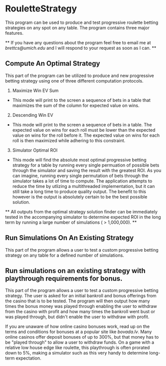 # RouletteStrategy
This program can be used to produce and test progressive roulette betting strategies on any spot on any table. The program contains three major features.

** If you have any questions about the program feel free to email me at _brettcs@umich.edu_ and I will respond to your request as soon as I can. **

## Compute An Optimal Strategy
This part of the program can be utilized to produce and new progressive betting strategy using one of three different computation protocols.

1. Maximize Win EV Sum
  - This mode will print to the screen a sequence of bets in a table that maximizes the sum of the column for expected value on wins.
2. Descending Win EV
  - This mode will print to the screen a sequence of bets in a table. The expected value on wins for each roll must be lower than the expected value on wins for the roll before it. The expected value on wins for each roll is then maximized while adhering to this constraint.
3. Simulator Optimal ROI
  - This mode will find the absolute most optimal progressive betting strategy for a table by running every single permuation of possible bets through the simulator and saving the result with the greatest ROI. As you can imagine, running every single permutation of bets through the simulator takes a lot of time to compute. The application attempts to reduce the time by utlizing a multithreaded implementation, but it can still take a long time to produce quality output. The benefit to this however is the output is absolutely certain to be the best possible solution.
  
**  All outputs from the optimal strategy solution finder can be immediately tested in the accompanying simulator to determine expected ROI in the long term by running a large number of simulations ( > 1,000,000). **

## Run Simulations On An Existing Strategy
This part of the program allows a user to test a custom progressive betting strategy on any table for a defined number of simulations.

## Run simulations on an existing strategy with playthrough requirements for bonus.
This part of the program allows a user to test a custom progressive betting strategy. The user is asked for an initial bankroll and bonus offerings from the casino that is to be tested. The program will then output how many times the bonus money was played through enabling the user to withdraw from the casino with profit and how many times the bankroll went bust or was played through, but didn't enable the user to withdraw with profit.

If you are unaware of how online casino bonuses work, read up on the terms and conditions for bonuses at a popular site like _bovada.lv_. Many online casinos offer deposit bonuses of up to 300%, but that money has to be "played through" to allow a user to withdraw funds. On a game with a relative low house edge like roulette, this playthrough is often prorated down to 5%, making a simulator such as this very handy to determine long-term expectation.
